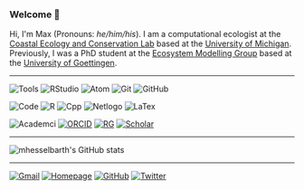 ### Welcome 👋

Hi, I'm Max (Pronouns: _he/him/his_). I am a computational ecologist at the [Coastal Ecology and Conservation Lab](https://www.jacoballgeier.com) based at the [University of Michigan](https://lsa.umich.edu/eeb). Previously, I was a PhD student at the [Ecosystem Modelling Group](https://www.uni-goettingen.de/en/102170.html) based at the [University of Goettingen](https://www.uni-goettingen.de/de/fakultät+für+forstwissenschaften+und+waldökologie/19852.html).

___

<p align="center">

![Tools](https://img.shields.io/badge/-tools-000000?style=flat&logo=Plex&logoColor=white)
![RStudio](https://img.shields.io/badge/-RStudio-75AADB?style=for-the-badge&logo=RStudio&logoColor=white)
![Atom](https://img.shields.io/badge/-Atom-66595C?style=for-the-badge&logo=Atom&logoColor=white)
![Git](https://img.shields.io/badge/-Git-F05032?style=for-the-badge&logo=Git&logoColor=white)
![GitHub](https://img.shields.io/badge/-GitHub-181717?style=for-the-badge&logo=GitHub&logoColor=white)

![Code](https://img.shields.io/badge/-code-000000?style=flat&logo=Plex&logoColor=white)
![R](https://img.shields.io/badge/-R-276DC3?style=for-the-badge&logo=R&logoColor=white)
![Cpp](https://img.shields.io/badge/-C%2B%2B-00599C?style=for-the-badge&logo=C%2B%2B&logoColor=white)
![Netlogo](https://img.shields.io/badge/-NetLogo-C10100?style=for-the-badge)
![LaTex](https://img.shields.io/badge/-LaTeX-008080?style=for-the-badge&logo=LaTeX&logoColor=white)

![Academci](https://img.shields.io/badge/-academic-000000?style=flat&logo=Plex&logoColor=white)
[![ORCID](https://img.shields.io/badge/-orcID-A6CE39?style=for-the-badge&logo=orcid&logoColor=white)](https://orcid.org/0000-0003-1125-9918)
[![RG](https://img.shields.io/badge/-ResearchGate-00CCBB?style=for-the-badge&logo=ResearchGate&logoColor=white)](https://www.researchgate.net/profile/Maximilian_Hesselbarth)
[![Scholar](https://img.shields.io/badge/-GoogleScholar-4285F4?style=for-the-badge&logo=GoogleScholar&logoColor=white)](https://scholar.google.com/citations?user=PNMHIXAAAAAJ&hl=en&authuser=1)

</p>

___

<p align="center">

![mhesselbarth's GitHub stats](https://github-readme-stats.vercel.app/api?username=mhesselbarth&show_icons=true&theme=bear)

</p>

___

<p align="center">

[![Gmail](https://img.shields.io/badge/-mhk.hesselbarth<at>gmail.com-FAFAFA?style=social&logo=Gmail&logoColor=black)](mailto:mhk.hesselbarth@gmail.com)
[![Homepage](https://img.shields.io/badge/Personal%20homepage-FAFAFA?style=social&logo=InternetExplorer&logoColor=black)](https://mhesselbarth.rbind.io)
[![GitHub](https://img.shields.io/github/followers/mhesselbarth?style=social)](https://www.github.com/mhesselbarth)
[![Twitter](https://img.shields.io/twitter/follow/mhkhesselbarth?style=social)](https://www.twitter.com/mhkhesselbarth)

</p>
